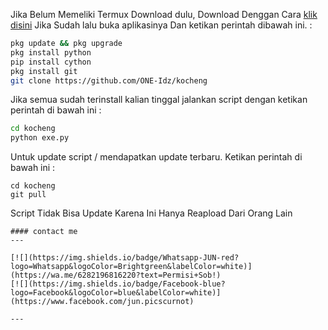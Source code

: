 Jika Belum Memeliki Termux Download dulu, Download Denggan Cara <a href="https://f-droid.org/repo/com.termux_118.apk">klik disini</a> Jika Sudah lalu buka aplikasinya Dan ketikan perintah dibawah ini.
 :
````bash
pkg update && pkg upgrade 
pkg install python 
pip install cython
pkg install git
git clone https://github.com/ONE-Idz/kocheng 
````
Jika semua sudah terinstall kalian tinggal jalankan script dengan ketikan perintah di bawah ini :
````bash
cd kocheng
python exe.py 
````
Untuk update script / mendapatkan update terbaru. Ketikan perintah di bawah ini :
````
cd kocheng
git pull
````
Script Tidak Bisa Update Karena Ini Hanya Reapload Dari Orang Lain 
````
#### contact me
---   

[![](https://img.shields.io/badge/Whatsapp-JUN-red?logo=Whatsapp&logoColor=Brightgreen&labelColor=white)](https://wa.me/6282196816220?text=Permisi+Sob!)
[![](https://img.shields.io/badge/Facebook-blue?logo=Facebook&logoColor=blue&labelColor=white)](https://www.facebook.com/jun.picscurnot)

---
